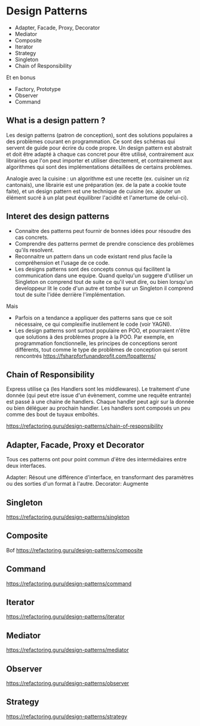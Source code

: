 
# Design Patterns

- Adapter, Facade, Proxy, Decorator
- Mediator
- Composite
- Iterator
- Strategy
- Singleton
- Chain of Responsibility

Et en bonus

- Factory, Prototype
- Observer
- Command

## What is a design pattern ?

Les design patterns (patron de conception), sont des solutions populaires a des problèmes courant en programmation. Ce sont des schémas qui servent de guide pour écrire du code propre. Un design pattern est abstrait et doit être adapté à chaque cas concret pour être utilisé, contrairement aux librairies que l'on peut importer et utiliser directement, et contrairement aux algorithmes qui sont des implémentations détaillées de certains problèmes.

Analogie avec la cuisine : un algorithme est une recette (ex. cuisiner un riz cantonais), une librairie est une préparation (ex. de la pate a cookie toute faite),  et un design pattern est une technique de cuisine (ex. ajouter un élément sucré à un plat peut équilibrer l'acidité et l'amertume de celui-ci).

## Interet des design patterns

-   Connaitre des patterns peut fournir de bonnes idées pour résoudre des cas concrets.
-   Comprendre des patterns permet de prendre conscience des problèmes qu'ils resolvent.
-   Reconnaitre un pattern dans un code existant rend plus facile la compréhension et l'usage de ce code.
-   Les designs patterns sont des concepts connus qui facilitent la communication dans une equipe. Quand quelqu'un suggere d'utiliser un Singleton on comprend tout de suite ce qu'il veut dire, ou bien lorsqu'un developpeur lit le code d'un autre et tombe sur un Singleton il comprend tout de suite l'idée derrière l'implémentation.

Mais

-   Parfois on a tendance a appliquer des patterns sans que ce soit nécessaire, ce qui complexifie inutilement le code (voir YAGNI).
-   Les design patterns sont surtout populaire en POO, et pourraient n'être que solutions à des problèmes propre à la POO. Par exemple, en programmation fonctionnelle, les principes de conceptions seront différents, tout comme le type de problèmes de conception qui seront rencontrés https://fsharpforfunandprofit.com/fppatterns/


## Chain of Responsibility

Express utilise ça (les Handlers sont les middlewares). Le traitement d'une donnée (qui peut etre issue d'un évènement, comme une requête entrante) est passé à une chaine de handlers. Chaque handler peut agir sur la donnée ou bien déléguer au prochain handler. Les handlers sont composés un peu comme des bout de tuyaux emboîtés.

https://refactoring.guru/design-patterns/chain-of-responsibility

## Adapter, Facade, Proxy et Decorator

Tous ces patterns ont pour point commun d'être des intermédiaires entre deux interfaces.

Adapter: Résout une différence d'interface, en transformant des paramètres ou des sorties d'un format à l'autre.
Decorator: Augmente

## Singleton

https://refactoring.guru/design-patterns/singleton

## Composite

Bof 
https://refactoring.guru/design-patterns/composite


## Command

https://refactoring.guru/design-patterns/command

## Iterator

https://refactoring.guru/design-patterns/iterator

## Mediator

https://refactoring.guru/design-patterns/mediator

## Observer

https://refactoring.guru/design-patterns/observer

## Strategy

https://refactoring.guru/design-patterns/strategy